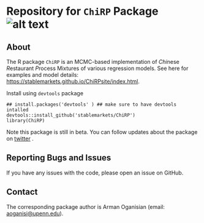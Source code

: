# Repository for `ChiRP` Package ![alt text][logo]

## About
The R package `ChiRP` is an MCMC-based implementation of *Chi*nese *R*estaurant *P*rocess Mixtures of various regression models. See here for examples and model details: https://stablemarkets.github.io/ChiRPsite/index.html.

Install using `devtools` package
```
## install.packages('devtools' ) ## make sure to have devtools intalled 
devtools::install_github('stablemarkets/ChiRP')
library(ChiRP)
``` 

Note this package is still in beta. You can follow updates about the package on [twitter](https://twitter.com/StableMarkets) .

## Reporting Bugs and Issues
If you have any issues with the code, please open an issue on GitHub.

## Contact
The corresponding package author is Arman Oganisian (email: aoganisi@upenn.edu).

[logo]: https://github.com/stablemarkets/ChiRP/logo.png
